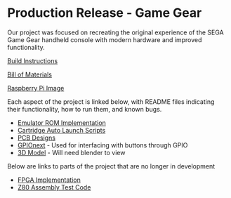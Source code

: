 # Production Release - Game Gear
Our project was focused on recreating the original experience of the SEGA Game Gear handheld console with modern hardware and improved functionality.

[Build Instructions](Build%20Instructions.pdf)

[Bill of Materials](Bill%20of%20Materials.pdf)

[Raspberry Pi Image](https://drive.google.com/drive/u/0/folders/1cTOPLiqQtfveVBptVOEDtFShPZntb5K-)


Each aspect of the project is linked below, with README files indicating their functionality, how to run them, and known bugs.
- [Emulator ROM Implementation](romDev/)
- [Cartridge Auto Launch Scripts](romDev/udev_scripts/)
- [PCB Designs](https://github.com/allisonmb/game-gear/tree/17-pcb/pcbDesign)
- [GPIOnext](https://github.com/mholgatem/GPIOnext) - Used for interfacing with buttons through GPIO
- [3D Model](https://drive.google.com/file/d/1HNF1D_YHym1qWQATkMjLh69oOEiKL8Yn/view?usp=sharing) - Will need blender to view

Below are links to parts of the project that are no longer in development
- [FPGA Implementation](A-Z80/)
- [Z80 Assembly Test Code](<z80 assembly/>)
